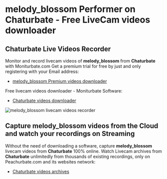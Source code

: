 # melody_blossom Performer on Chaturbate - Free LiveCam videos downloader

## Chaturbate Live Videos Recorder

Monitor and record livecam videos of **melody_blossom** from **Chaturbate** with Moniturbate.com
Get a premium trial for free by just and only registering with your Email address:
* [melody_blossom Premium videos downloader](https://moniturbate.com/request-demo-licence-key.html)

Free livecam videos downloader - Moniturbate Software:
* [Chaturbate videos downloader](https://moniturbate.com/moniturbate-download-software.html)

![melody_blossom livecam videos recorder](https://peachurnet.com/templates/moniturbate-software.png)


## Capture melody_blossom videos from the Cloud and watch your recordings on Streaming

Without the need of downloading a software, capture **melody_blossom** livecam videos from **Chaturbate** 100% online.
Watch Livecam archives from **Chaturbate** unlimitedly from thousands of existing recordings, only on Peachurbate.com and its websites network:
* [Chaturbate videos archives](https://peachurnet.com/)